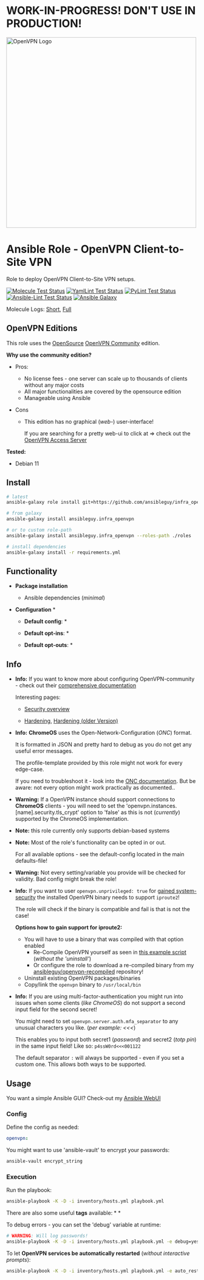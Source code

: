 # WORK-IN-PROGRESS! DON'T USE IN PRODUCTION!

<a href="https://openvpn.net/community/">
<img src="https://upload.wikimedia.org/wikipedia/commons/thumb/f/f5/OpenVPN_logo.svg/1280px-OpenVPN_logo.svg.png" alt="OpenVPN Logo" width="500"/>
</a>

# Ansible Role - OpenVPN Client-to-Site VPN

Role to deploy OpenVPN Client-to-Site VPN setups.

[![Molecule Test Status](https://badges.ansibleguy.net/infra_openvpn.molecule.svg)](https://github.com/ansibleguy/_meta_cicd/blob/latest/templates/usr/local/bin/cicd/molecule.sh.j2)
[![YamlLint Test Status](https://badges.ansibleguy.net/infra_openvpn.yamllint.svg)](https://github.com/ansibleguy/_meta_cicd/blob/latest/templates/usr/local/bin/cicd/yamllint.sh.j2)
[![PyLint Test Status](https://badges.ansibleguy.net/infra_openvpn.pylint.svg)](https://github.com/ansibleguy/_meta_cicd/blob/latest/templates/usr/local/bin/cicd/pylint.sh.j2)
[![Ansible-Lint Test Status](https://badges.ansibleguy.net/infra_openvpn.ansiblelint.svg)](https://github.com/ansibleguy/_meta_cicd/blob/latest/templates/usr/local/bin/cicd/ansiblelint.sh.j2)
[![Ansible Galaxy](https://badges.ansibleguy.net/galaxy.badge.svg)](https://galaxy.ansible.com/ui/standalone/roles/ansibleguy/infra_openvpn)

Molecule Logs: [Short](https://badges.ansibleguy.net/log/molecule_infra_openvpn_test_short.log), [Full](https://badges.ansibleguy.net/log/molecule_infra_openvpn_test.log)

## OpenVPN Editions

This role uses the [OpenSource](https://github.com/OpenVPN/openvpn) [OpenVPN Community](https://openvpn.net/community/) edition.

**Why use the community edition?**

* Pros:
  * No license fees - one server can scale up to thousands of clients without any major costs
  * All major functionalities are covered by the opensource edition
  * Manageable using Ansible

* Cons
  * This edition has no graphical (_web-_) user-interface!
    
    If you are searching for a pretty web-ui to click at => check out the [OpenVPN Access Server](https://openvpn.net/access-server/)


**Tested:**
* Debian 11

## Install

```bash
# latest
ansible-galaxy role install git+https://github.com/ansibleguy/infra_openvpn

# from galaxy
ansible-galaxy install ansibleguy.infra_openvpn

# or to custom role-path
ansible-galaxy install ansibleguy.infra_openvpn --roles-path ./roles

# install dependencies
ansible-galaxy install -r requirements.yml
```

## Functionality

* **Package installation**
  * Ansible dependencies (_minimal_)


* **Configuration**
  * 


  * **Default config**:
    * 
 

  * **Default opt-ins**:
    * 


  * **Default opt-outs**:
    * 

## Info

* **Info:** If you want to know more about configuring OpenVPN-community - check out their [comprehensive documentation](https://community.openvpn.net/openvpn/wiki)

  Interesting pages:

  * [Security overview](https://community.openvpn.net/openvpn/wiki/SecurityOverview)

  * [Hardening](https://openvpn.net/community-resources/hardening-openvpn-security/), [Hardening (older Version)](https://community.openvpn.net/openvpn/wiki/Hardening)

* **Info:** **ChromeOS** uses the Open-Network-Configuration (_ONC_) format.

  It is formatted in JSON and pretty hard to debug as you do not get any useful error messages.

  The profile-template provided by this role might not work for every edge-case.

  If you need to troubleshoot it - look into the [ONC documentation](https://chromium.googlesource.com/chromium/src/+/main/components/onc/docs/onc_spec.md#OpenVPN-type).
  But be aware: not every option might work practically as documented..


* **Warning:** If a OpenVPN instance should support connections to **ChromeOS** clients - you will need to set the 'openvpn.instances.[name].security.tls_crypt' option to 'false' as this is not (_currently_) supported by the ChromeOS implementation.


* **Note:** this role currently only supports debian-based systems


* **Note:** Most of the role's functionality can be opted in or out.

  For all available options - see the default-config located in the main defaults-file!


* **Warning:** Not every setting/variable you provide will be checked for validity. Bad config might break the role!


* **Info:** If you want to user `openvpn.unprivileged: true` for [gained system-security](https://openvpn.net/community-resources/hardening-openvpn-security/) the installed OpenVPN binary needs to support `iproute2`!

  The role will check if the binary is compatible and fail is that is not the case!

  **Options how to gain support for iproute2:**

  * You will have to use a binary that was compiled with that option enabled
    * Re-Compile OpenVPN yourself as seen in [this example script](https://github.com/ansibleguy/openvpn-recompiled/blob/main/scripts/build.sh) (_without the 'uninstall'_)
    * Or configure the role to download a re-compiled binary from my [ansibleguy/openvpn-recompiled](https://github.com/ansibleguy/openvpn-recompiled) repository!
  * Uninstall existing OpenVPN packages/binaries
  * Copy/link the `openvpn` binary to `/usr/local/bin`


* **Info:** If you are using multi-factor-authentication you might run into issues when some clients (_like ChromeOS_) do not support a second input field for the second secret!

  You might need to set `openvpn.server.auth.mfa_separator` to any unusual characters you like. (_per example: <<<_)

  This enables you to input both secret1 (_password_) and secret2 (_totp pin_) in the same input field! Like so: `p4ssW0rd<<<001122`

  The default separator `:` will always be supported - even if you set a custom one. This allows both ways to be supported.

## Usage

You want a simple Ansible GUI? Check-out my [Ansible WebUI](https://github.com/ansibleguy/webui)

### Config

Define the config as needed:

```yaml
openvpn:

```

You might want to use 'ansible-vault' to encrypt your passwords:
```bash
ansible-vault encrypt_string
```

### Execution

Run the playbook:
```bash
ansible-playbook -K -D -i inventory/hosts.yml playbook.yml
```

There are also some useful **tags** available:
* 
*

To debug errors - you can set the 'debug' variable at runtime:
```bash
# WARNING: Will log passwords!
ansible-playbook -K -D -i inventory/hosts.yml playbook.yml -e debug=yes
```

To let **OpenVPN services be automatically restarted** (_without interactive prompts_):
```bash
ansible-playbook -K -D -i inventory/hosts.yml playbook.yml -e auto_restart=yes
```

